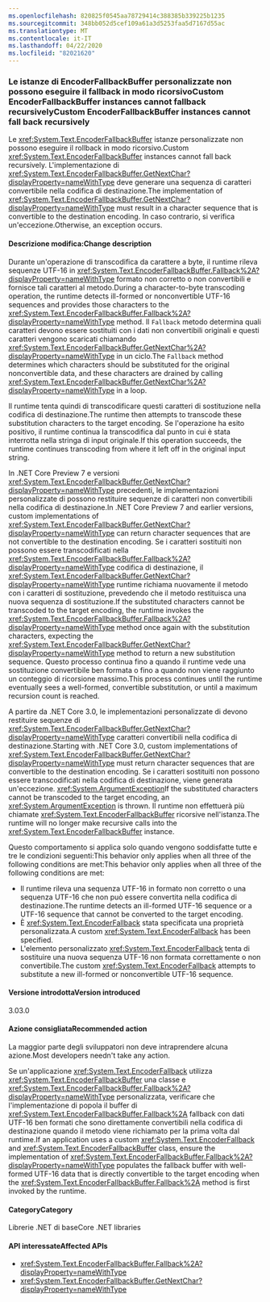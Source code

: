 ```yaml
---
ms.openlocfilehash: 820825f0545aa78729414c388385b339225b1235
ms.sourcegitcommit: 348bb052d5cef109a61a3d5253faa5d7167d55ac
ms.translationtype: MT
ms.contentlocale: it-IT
ms.lasthandoff: 04/22/2020
ms.locfileid: "82021620"
---
```

### <a name="custom-encoderfallbackbuffer-instances-cannot-fall-back-recursively"></a><span data-ttu-id="3b206-101">Le istanze di EncoderFallbackBuffer personalizzate non possono eseguire il fallback in modo ricorsivoCustom EncoderFallbackBuffer instances cannot fallback recursively</span><span class="sxs-lookup"><span data-stu-id="3b206-101">Custom EncoderFallbackBuffer instances cannot fall back recursively</span></span>

<span data-ttu-id="3b206-102">Le <xref:System.Text.EncoderFallbackBuffer> istanze personalizzate non possono eseguire il rollback in modo ricorsivo.</span><span class="sxs-lookup"><span data-stu-id="3b206-102">Custom <xref:System.Text.EncoderFallbackBuffer> instances cannot fall back recursively.</span></span> <span data-ttu-id="3b206-103">L'implementazione di <xref:System.Text.EncoderFallbackBuffer.GetNextChar?displayProperty=nameWithType> deve generare una sequenza di caratteri convertibile nella codifica di destinazione.</span><span class="sxs-lookup"><span data-stu-id="3b206-103">The implementation of <xref:System.Text.EncoderFallbackBuffer.GetNextChar?displayProperty=nameWithType> must result in a character sequence that is convertible to the destination encoding.</span></span> <span data-ttu-id="3b206-104">In caso contrario, si verifica un'eccezione.</span><span class="sxs-lookup"><span data-stu-id="3b206-104">Otherwise, an exception occurs.</span></span>

#### <a name="change-description"></a><span data-ttu-id="3b206-105">Descrizione modifica:</span><span class="sxs-lookup"><span data-stu-id="3b206-105">Change description</span></span>

<span data-ttu-id="3b206-106">Durante un'operazione di transcodifica da carattere a byte, il runtime rileva sequenze UTF-16 in <xref:System.Text.EncoderFallbackBuffer.Fallback%2A?displayProperty=nameWithType> formato non corretto o non convertibili e fornisce tali caratteri al metodo.</span><span class="sxs-lookup"><span data-stu-id="3b206-106">During a character-to-byte transcoding operation, the runtime detects ill-formed or nonconvertible UTF-16 sequences and provides those characters to the <xref:System.Text.EncoderFallbackBuffer.Fallback%2A?displayProperty=nameWithType> method.</span></span> <span data-ttu-id="3b206-107">Il `Fallback` metodo determina quali caratteri devono essere sostituiti con i dati non convertibili originali e questi caratteri vengono scaricati chiamando <xref:System.Text.EncoderFallbackBuffer.GetNextChar%2A?displayProperty=nameWithType> in un ciclo.</span><span class="sxs-lookup"><span data-stu-id="3b206-107">The `Fallback` method determines which characters should be substituted for the original nonconvertible data, and these characters are drained by calling <xref:System.Text.EncoderFallbackBuffer.GetNextChar%2A?displayProperty=nameWithType> in a loop.</span></span>

<span data-ttu-id="3b206-108">Il runtime tenta quindi di transcodificare questi caratteri di sostituzione nella codifica di destinazione.</span><span class="sxs-lookup"><span data-stu-id="3b206-108">The runtime then attempts to transcode these substitution characters to the target encoding.</span></span> <span data-ttu-id="3b206-109">Se l'operazione ha esito positivo, il runtime continua la transcodifica dal punto in cui è stata interrotta nella stringa di input originale.</span><span class="sxs-lookup"><span data-stu-id="3b206-109">If this operation succeeds, the runtime continues transcoding from where it left off in the original input string.</span></span>

<span data-ttu-id="3b206-110">In .NET Core Preview 7 e versioni <xref:System.Text.EncoderFallbackBuffer.GetNextChar?displayProperty=nameWithType> precedenti, le implementazioni personalizzate di possono restituire sequenze di caratteri non convertibili nella codifica di destinazione.</span><span class="sxs-lookup"><span data-stu-id="3b206-110">In .NET Core Preview 7 and earlier versions, custom implementations of <xref:System.Text.EncoderFallbackBuffer.GetNextChar?displayProperty=nameWithType> can return character sequences that are not convertible to the destination encoding.</span></span> <span data-ttu-id="3b206-111">Se i caratteri sostituiti non possono essere transcodificati nella <xref:System.Text.EncoderFallbackBuffer.Fallback%2A?displayProperty=nameWithType> codifica di destinazione, il <xref:System.Text.EncoderFallbackBuffer.GetNextChar?displayProperty=nameWithType> runtime richiama nuovamente il metodo con i caratteri di sostituzione, prevedendo che il metodo restituisca una nuova sequenza di sostituzione.</span><span class="sxs-lookup"><span data-stu-id="3b206-111">If the substituted characters cannot be transcoded to the target encoding, the runtime invokes the <xref:System.Text.EncoderFallbackBuffer.Fallback%2A?displayProperty=nameWithType> method once again with the substitution characters, expecting the <xref:System.Text.EncoderFallbackBuffer.GetNextChar?displayProperty=nameWithType> method to return a new substitution sequence.</span></span> <span data-ttu-id="3b206-112">Questo processo continua fino a quando il runtime vede una sostituzione convertibile ben formata o fino a quando non viene raggiunto un conteggio di ricorsione massimo.</span><span class="sxs-lookup"><span data-stu-id="3b206-112">This process continues until the runtime eventually sees a well-formed, convertible substitution, or until a maximum recursion count is reached.</span></span>

<span data-ttu-id="3b206-113">A partire da .NET Core 3.0, le implementazioni personalizzate di devono restituire sequenze di <xref:System.Text.EncoderFallbackBuffer.GetNextChar?displayProperty=nameWithType> caratteri convertibili nella codifica di destinazione.</span><span class="sxs-lookup"><span data-stu-id="3b206-113">Starting with .NET Core 3.0, custom implementations of <xref:System.Text.EncoderFallbackBuffer.GetNextChar?displayProperty=nameWithType> must return character sequences that are convertible to the destination encoding.</span></span> <span data-ttu-id="3b206-114">Se i caratteri sostituiti non possono essere transcodificati nella codifica di destinazione, viene generata un'eccezione. <xref:System.ArgumentException></span><span class="sxs-lookup"><span data-stu-id="3b206-114">If the substituted characters cannot be transcoded to the target encoding, an <xref:System.ArgumentException> is thrown.</span></span> <span data-ttu-id="3b206-115">Il runtime non effettuerà più chiamate <xref:System.Text.EncoderFallbackBuffer> ricorsive nell'istanza.</span><span class="sxs-lookup"><span data-stu-id="3b206-115">The runtime will no longer make recursive calls into the <xref:System.Text.EncoderFallbackBuffer> instance.</span></span>

<span data-ttu-id="3b206-116">Questo comportamento si applica solo quando vengono soddisfatte tutte e tre le condizioni seguenti:This behavior only applies when all three of the following conditions are met:</span><span class="sxs-lookup"><span data-stu-id="3b206-116">This behavior only applies when all three of the following conditions are met:</span></span>

- <span data-ttu-id="3b206-117">Il runtime rileva una sequenza UTF-16 in formato non corretto o una sequenza UTF-16 che non può essere convertita nella codifica di destinazione.</span><span class="sxs-lookup"><span data-stu-id="3b206-117">The runtime detects an ill-formed UTF-16 sequence or a UTF-16 sequence that cannot be converted to the target encoding.</span></span>
- <span data-ttu-id="3b206-118">È <xref:System.Text.EncoderFallback> stata specificata una proprietà personalizzata.</span><span class="sxs-lookup"><span data-stu-id="3b206-118">A custom <xref:System.Text.EncoderFallback> has been specified.</span></span>
- <span data-ttu-id="3b206-119">L'elemento personalizzato <xref:System.Text.EncoderFallback> tenta di sostituire una nuova sequenza UTF-16 non formata correttamente o non convertibile.</span><span class="sxs-lookup"><span data-stu-id="3b206-119">The custom <xref:System.Text.EncoderFallback> attempts to substitute a new ill-formed or nonconvertible UTF-16 sequence.</span></span>

#### <a name="version-introduced"></a><span data-ttu-id="3b206-120">Versione introdotta</span><span class="sxs-lookup"><span data-stu-id="3b206-120">Version introduced</span></span>

<span data-ttu-id="3b206-121">3.0</span><span class="sxs-lookup"><span data-stu-id="3b206-121">3.0</span></span>

#### <a name="recommended-action"></a><span data-ttu-id="3b206-122">Azione consigliata</span><span class="sxs-lookup"><span data-stu-id="3b206-122">Recommended action</span></span>

<span data-ttu-id="3b206-123">La maggior parte degli sviluppatori non deve intraprendere alcuna azione.</span><span class="sxs-lookup"><span data-stu-id="3b206-123">Most developers needn't take any action.</span></span>

<span data-ttu-id="3b206-124">Se un'applicazione <xref:System.Text.EncoderFallback> utilizza <xref:System.Text.EncoderFallbackBuffer> una classe e <xref:System.Text.EncoderFallbackBuffer.Fallback%2A?displayProperty=nameWithType> personalizzata, verificare che l'implementazione di popola il buffer di <xref:System.Text.EncoderFallbackBuffer.Fallback%2A> fallback con dati UTF-16 ben formati che sono direttamente convertibili nella codifica di destinazione quando il metodo viene richiamato per la prima volta dal runtime.</span><span class="sxs-lookup"><span data-stu-id="3b206-124">If an application uses a custom <xref:System.Text.EncoderFallback> and <xref:System.Text.EncoderFallbackBuffer> class, ensure the implementation of <xref:System.Text.EncoderFallbackBuffer.Fallback%2A?displayProperty=nameWithType> populates the fallback buffer with well-formed UTF-16 data that is directly convertible to the target encoding when the <xref:System.Text.EncoderFallbackBuffer.Fallback%2A> method is first invoked by the runtime.</span></span>

#### <a name="category"></a><span data-ttu-id="3b206-125">Category</span><span class="sxs-lookup"><span data-stu-id="3b206-125">Category</span></span>

<span data-ttu-id="3b206-126">Librerie .NET di base</span><span class="sxs-lookup"><span data-stu-id="3b206-126">Core .NET libraries</span></span>

#### <a name="affected-apis"></a><span data-ttu-id="3b206-127">API interessate</span><span class="sxs-lookup"><span data-stu-id="3b206-127">Affected APIs</span></span>

- <xref:System.Text.EncoderFallbackBuffer.Fallback%2A?displayProperty=nameWithType>
- <xref:System.Text.EncoderFallbackBuffer.GetNextChar?displayProperty=nameWithType>

<!--

### Affected APIs

- `Overload:System.Text.EncoderFallbackBuffer.Fallback`
- `M:System.Text.EncoderFallbackBuffer.GetNextChar`

-->
